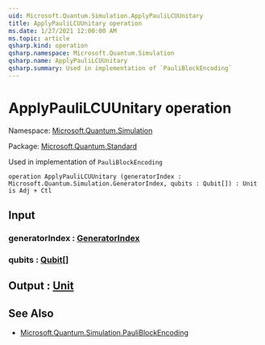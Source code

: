 ```yaml
---
uid: Microsoft.Quantum.Simulation.ApplyPauliLCUUnitary
title: ApplyPauliLCUUnitary operation
ms.date: 1/27/2021 12:00:00 AM
ms.topic: article
qsharp.kind: operation
qsharp.namespace: Microsoft.Quantum.Simulation
qsharp.name: ApplyPauliLCUUnitary
qsharp.summary: Used in implementation of `PauliBlockEncoding`
---
```


# ApplyPauliLCUUnitary operation

Namespace: [Microsoft.Quantum.Simulation](xref:Microsoft.Quantum.Simulation)

Package: [Microsoft.Quantum.Standard](https://nuget.org/packages/Microsoft.Quantum.Standard)


Used in implementation of `PauliBlockEncoding`

```qsharp
operation ApplyPauliLCUUnitary (generatorIndex : Microsoft.Quantum.Simulation.GeneratorIndex, qubits : Qubit[]) : Unit is Adj + Ctl
```


## Input

### generatorIndex : [GeneratorIndex](xref:Microsoft.Quantum.Simulation.GeneratorIndex)




### qubits : [Qubit](xref:microsoft.quantum.lang-ref.qubit)[]





## Output : [Unit](xref:microsoft.quantum.lang-ref.unit)



## See Also

- [Microsoft.Quantum.Simulation.PauliBlockEncoding](xref:Microsoft.Quantum.Simulation.PauliBlockEncoding)